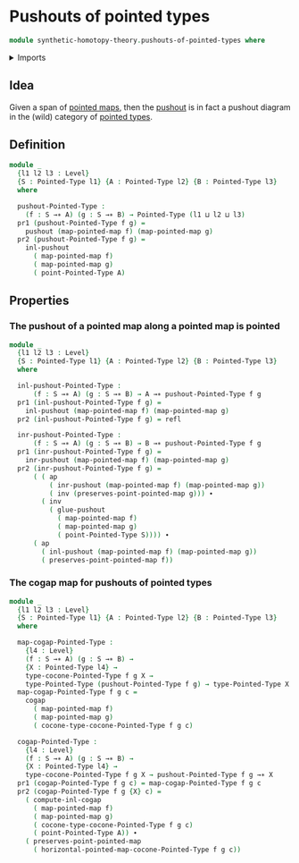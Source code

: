 # Pushouts of pointed types

```agda
module synthetic-homotopy-theory.pushouts-of-pointed-types where
```

<details><summary>Imports</summary>

```agda
open import foundation.action-on-identifications-functions
open import foundation.dependent-pair-types
open import foundation.identity-types
open import foundation.universe-levels

open import structured-types.pointed-maps
open import structured-types.pointed-types

open import synthetic-homotopy-theory.cocones-under-spans-of-pointed-types
open import synthetic-homotopy-theory.pushouts
```

</details>

## Idea

Given a span of [pointed maps](structured-types.pointed-maps.md), then the
[pushout](synthetic-homotopy-theory.pushouts.md) is in fact a pushout diagram in
the (wild) category of [pointed types](structured-types.pointed-types.md).

## Definition

```agda
module _
  {l1 l2 l3 : Level}
  {S : Pointed-Type l1} {A : Pointed-Type l2} {B : Pointed-Type l3}
  where

  pushout-Pointed-Type :
    (f : S →∗ A) (g : S →∗ B) → Pointed-Type (l1 ⊔ l2 ⊔ l3)
  pr1 (pushout-Pointed-Type f g) =
    pushout (map-pointed-map f) (map-pointed-map g)
  pr2 (pushout-Pointed-Type f g) =
    inl-pushout
      ( map-pointed-map f)
      ( map-pointed-map g)
      ( point-Pointed-Type A)
```

## Properties

### The pushout of a pointed map along a pointed map is pointed

```agda
module _
  {l1 l2 l3 : Level}
  {S : Pointed-Type l1} {A : Pointed-Type l2} {B : Pointed-Type l3}
  where

  inl-pushout-Pointed-Type :
      (f : S →∗ A) (g : S →∗ B) → A →∗ pushout-Pointed-Type f g
  pr1 (inl-pushout-Pointed-Type f g) =
    inl-pushout (map-pointed-map f) (map-pointed-map g)
  pr2 (inl-pushout-Pointed-Type f g) = refl

  inr-pushout-Pointed-Type :
      (f : S →∗ A) (g : S →∗ B) → B →∗ pushout-Pointed-Type f g
  pr1 (inr-pushout-Pointed-Type f g) =
    inr-pushout (map-pointed-map f) (map-pointed-map g)
  pr2 (inr-pushout-Pointed-Type f g) =
      ( ( ap
          ( inr-pushout (map-pointed-map f) (map-pointed-map g))
          ( inv (preserves-point-pointed-map g))) ∙
        ( inv
          ( glue-pushout
            ( map-pointed-map f)
            ( map-pointed-map g)
            ( point-Pointed-Type S)))) ∙
      ( ap
        ( inl-pushout (map-pointed-map f) (map-pointed-map g))
        ( preserves-point-pointed-map f))
```

### The cogap map for pushouts of pointed types

```agda
module _
  {l1 l2 l3 : Level}
  {S : Pointed-Type l1} {A : Pointed-Type l2} {B : Pointed-Type l3}
  where

  map-cogap-Pointed-Type :
    {l4 : Level}
    (f : S →∗ A) (g : S →∗ B) →
    {X : Pointed-Type l4} →
    type-cocone-Pointed-Type f g X →
    type-Pointed-Type (pushout-Pointed-Type f g) → type-Pointed-Type X
  map-cogap-Pointed-Type f g c =
    cogap
      ( map-pointed-map f)
      ( map-pointed-map g)
      ( cocone-type-cocone-Pointed-Type f g c)

  cogap-Pointed-Type :
    {l4 : Level}
    (f : S →∗ A) (g : S →∗ B) →
    {X : Pointed-Type l4} →
    type-cocone-Pointed-Type f g X → pushout-Pointed-Type f g →∗ X
  pr1 (cogap-Pointed-Type f g c) = map-cogap-Pointed-Type f g c
  pr2 (cogap-Pointed-Type f g {X} c) =
    ( compute-inl-cogap
      ( map-pointed-map f)
      ( map-pointed-map g)
      ( cocone-type-cocone-Pointed-Type f g c)
      ( point-Pointed-Type A)) ∙
    ( preserves-point-pointed-map
      ( horizontal-pointed-map-cocone-Pointed-Type f g c))
```
